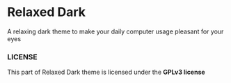# Relaxed Dark
A relaxing dark theme to make your daily computer usage pleasant for your eyes

### **LICENSE**
This part of Relaxed Dark theme is licensed under the **GPLv3 license**